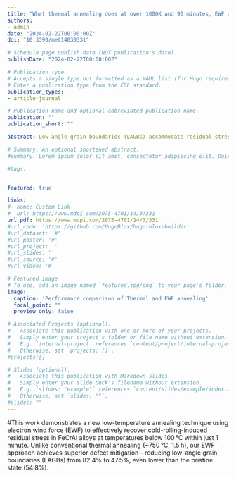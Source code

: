 ```yaml
---
title: "What thermal annealing does at over 1000K and 90 minutes, EWF annealing can do the same at <400K and 1 minute"
authors:
- admin
date: "2024-02-22T00:00:00Z"
doi: "10.3390/met14030331"

# Schedule page publish date (NOT publication's date).
publishDate: "2024-02-22T00:00:00Z"

# Publication type.
# Accepts a single type but formatted as a YAML list (for Hugo requirements).
# Enter a publication type from the CSL standard.
publication_types: 
- article-journal

# Publication name and optional abbreviated publication name.
publication: ""
publication_short: ""

abstract: Low-angle grain boundaries (LAGBs) accommodate residual stress through the rearrangement and accumulation of dislocations during cold rolling. This study presents an electron wind force-based annealing approach to recover cold-rolling induced residual stress in FeCrAl alloy below 100 °C in 1 min. This is significantly lower than conventional thermal annealing, which typically requires temperatures around 750 °C for about 1.5 h. A key feature of our approach is the athermal electron wind force effect, which promotes dislocation movement and stress relief at significantly lower temperatures. The electron backscattered diffraction (EBSD) analysis reveals that the concentration of low-angle grain boundaries (LAGBs) is reduced from 82.4% in the cold-rolled state to a mere 47.5% following electropulsing. This level of defect recovery even surpasses the pristine material’s initial state, which exhibited 54.8% LAGBs. This reduction in LAGB concentration was complemented by kernel average misorientation (KAM) maps and X-ray diffraction (XRD) Full Width at Half Maximum (FWHM) measurements, which further validated the microstructural enhancements. Nanoindentation tests revealed a slight increase in hardness despite the reduction in dislocation density, suggesting a balance between grain boundary refinement and dislocation dynamics. This proposed low-temperature technique, driven by athermal electron wind forces, presents a promising avenue for residual stress mitigation while minimizing undesirable thermal effects, paving the way for advancements in various material processing applications.

# Summary. An optional shortened abstract.
#summary: Lorem ipsum dolor sit amet, consectetur adipiscing elit. Duis posuere tellus ac convallis placerat. Proin tincidunt magna sed ex sollicitudin condimentum.

#tags:


featured: true

links:
#- name: Custom Link
#  url: https://www.mdpi.com/2075-4701/14/3/331
url_pdf: https://www.mdpi.com/2075-4701/14/3/331
#url_code: 'https://github.com/HugoBlox/hugo-blox-builder'
#url_dataset: '#'
#url_poster: '#'
#url_project: ''
#url_slides: ''
#url_source: '#'
#url_video: '#'

# Featured image
# To use, add an image named `featured.jpg/png` to your page's folder. 
image:
  caption: 'Performance comparison of Thermal and EWF annealing'
  focal_point: ""
  preview_only: false

# Associated Projects (optional).
#   Associate this publication with one or more of your projects.
#   Simply enter your project's folder or file name without extension.
#   E.g. `internal-project` references `content/project/internal-project/index.md`.
#   Otherwise, set `projects: []`.
#projects:[]

# Slides (optional).
#   Associate this publication with Markdown slides.
#   Simply enter your slide deck's filename without extension.
#   E.g. `slides: "example"` references `content/slides/example/index.md`.
#   Otherwise, set `slides: ""`.
#slides: ""
---
```


#This work demonstrates a new low-temperature annealing technique using electron wind force (EWF) to effectively recover cold-rolling-induced residual stress in FeCrAl alloys at temperatures below 100 °C within just 1 minute. Unlike conventional thermal annealing (~750 °C, 1.5 h), our EWF approach achieves superior defect mitigation—reducing low-angle grain boundaries (LAGBs) from 82.4% to 47.5%, even lower than the pristine state (54.8%). 

